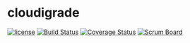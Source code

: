 # cloudigrade

[![license](https://img.shields.io/github/license/cloudigrade/cloudigrade.svg)]()
[![Build Status](https://travis-ci.org/cloudigrade/cloudigrade.svg?branch=master)](https://travis-ci.org/cloudigrade/cloudigrade)
[![Coverage Status](https://coveralls.io/repos/github/cloudigrade/cloudigrade/badge.svg?branch=coverage-configs)](https://coveralls.io/github/cloudigrade/cloudigrade?branch=coverage-configs)
[![Scrum Board](https://raw.githubusercontent.com/ZenHubIO/support/master/zenhub-badge.svg)](https://app.zenhub.com/workspace/o/cloudigrade/cloudigrade/boards?repos=118967787)
